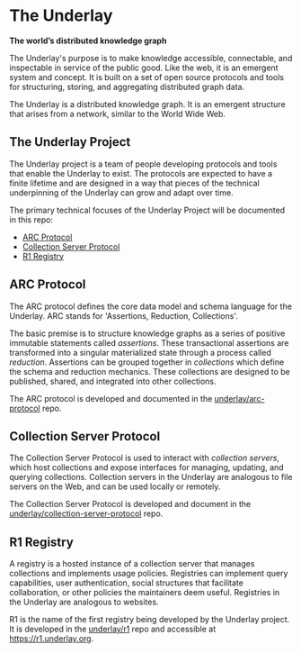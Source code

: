 # The Underlay

**The world’s distributed knowledge graph**

The Underlay's purpose is to make knowledge accessible, connectable, and inspectable in service of the public good. Like the web, it is an emergent system and concept. It is built on a set of open source protocols and tools for structuring, storing, and aggregating distributed graph data.

The Underlay is a distributed knowledge graph. It is an emergent structure that arises from a network, similar to the World Wide Web. 

## The Underlay Project

The Underlay project is a team of people developing protocols and tools that enable the Underlay to exist. The protocols are expected to have a finite lifetime and are designed in a way that pieces of the technical underpinning of the Underlay can grow and adapt over time.

The primary technical focuses of the Underlay Project will be documented in this repo:

- [ARC Protocol](#arc-protocol)
- [Collection Server Protocol](#collection-server-protocol)
- [R1 Registry](#r1-registry)


## ARC Protocol

The ARC protocol defines the core data model and schema language for the Underlay. ARC stands for 'Assertions, Reduction, Collections'.

The basic premise is to structure knowledge graphs as a series of positive immutable statements called _assertions_. These transactional assertions are transformed into a singular materialized state through a process called _reduction_. Assertions can be grouped together in _collections_ which define the schema and reduction mechanics. These collections are designed to be published, shared, and integrated into other collections.

The ARC protocol is developed and documented in the [underlay/arc-protocol](https://github.com/underlay/arc-protocol/) repo.

## Collection Server Protocol

The Collection Server Protocol is used to interact with _collection servers_, which host collections and expose interfaces for managing, updating, and querying collections. Collection servers in the Underlay are analogous to file servers on the Web, and can be used locally or remotely.

The Collection Server Protocol is developed and document in the [underlay/collection-server-protocol](https://github.com/underlay/collection-server-protocol) repo.

## R1 Registry

A registry is a hosted instance of a collection server that manages collections and implements usage policies. Registries can implement query capabilities, user authentication, social structures that facilitate collaboration, or other policies the maintainers deem useful. Registries in the Underlay are analogous to websites.

R1 is the name of the first registry being developed by the Underlay project. It is developed in the [underlay/r1](https://github.com/underlay/r1/) repo and accessible at https://r1.underlay.org.
